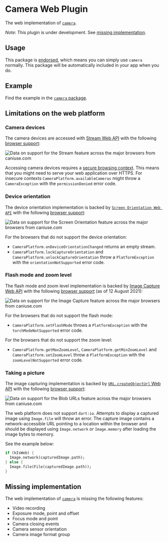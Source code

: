 # Camera Web Plugin

The web implementation of [`camera`][camera].

*Note*: This plugin is under development. See [missing implementation](#missing-implementation).

## Usage

This package is [endorsed](https://flutter.dev/docs/development/packages-and-plugins/developing-packages#endorsed-federated-plugin), which means you can simply use `camera` normally. This package will be automatically included in your app when you do.

## Example

Find the example in the [`camera` package](https://pub.dev/packages/camera#example).

## Limitations on the web platform

### Camera devices

The camera devices are accessed with [Stream Web API](https://developer.mozilla.org/en-US/docs/Web/API/Media_Streams_API) with the following [browser support](https://caniuse.com/stream):

![Data on support for the Stream feature across the major browsers from caniuse.com](https://caniuse.bitsofco.de/image/stream.png)

Accessing camera devices requires a [secure browsing context](https://developer.mozilla.org/en-US/docs/Web/Security/Secure_Contexts). This means that you might need to serve your web application over HTTPS. For insecure contexts `CameraPlatform.availableCameras` might throw a `CameraException` with the `permissionDenied` error code.

### Device orientation

The device orientation implementation is backed by [`Screen Orientation Web API`](https://www.w3.org/TR/screen-orientation/) with the following [browser support](https://caniuse.com/screen-orientation):

![Data on support for the Screen Orientation feature across the major browsers from caniuse.com](https://caniuse.bitsofco.de/image/screen-orientation.png)

For the browsers that do not support the device orientation:
- `CameraPlatform.onDeviceOrientationChanged` returns an empty stream.
- `CameraPlatform.lockCaptureOrientation` and `CameraPlatform.unlockCaptureOrientation` throw a `PlatformException` with the `orientationNotSupported` error code.

### Flash mode and zoom level

The flash mode and zoom level implementation is backed by [Image Capture Web API](https://w3c.github.io/mediacapture-image/) with the following [browser support](https://caniuse.com/mdn-api_imagecapture) (as of 12 August 2021):

![Data on support for the Image Capture feature across the major browsers from caniuse.com](https://caniuse.bitsofco.de/static/v1/mdn-api__ImageCapture-1628778966589.png) 

For the browsers that do not support the flash mode:
- `CameraPlatform.setFlashMode` throws a `PlatformException` with the `torchModeNotSupported` error code.

For the browsers that do not support the zoom level:
- `CameraPlatform.getMaxZoomLevel`, `CameraPlatform.getMinZoomLevel` and `CameraPlatform.setZoomLevel` throw a `PlatformException` with the `zoomLevelNotSupported` error code.

### Taking a picture

The image capturing implementation is backed by [`URL.createObjectUrl` Web API](https://developer.mozilla.org/en-US/docs/Web/API/URL/createObjectURL) with the following [browser support](https://caniuse.com/bloburls):

![Data on support for the Blob URLs feature across the major browsers from caniuse.com](https://caniuse.bitsofco.de/image/bloburls.png)

The web platform does not support `dart:io`. Attempts to display a captured image using `Image.file` will throw an error. The capture image contains a network-accessible URL pointing to a location within the browser and should be displayed using `Image.network` or `Image.memory` after loading the image bytes to memory.

See the example below:

```dart
if (kIsWeb) {
  Image.network(capturedImage.path);
} else {
  Image.file(File(capturedImage.path));
}
```

## Missing implementation

The web implementation of [`camera`][camera] is missing the following features:
- Video recording
- Exposure mode, point and offset
- Focus mode and point
- Camera closing events
- Camera sensor orientation
- Camera image format group

<!-- Links -->
[camera]: https://pub.dev/packages/camera